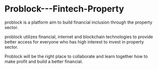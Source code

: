 # Problock---Fintech-Property

problock is a platform aim to build financial inclusion through the property sector.

problock utilizes financial, internet and blockchain technologies to provide better access for everyone who has high interest to invest in property sector.

Problock will be the right place to collaborate and learn together how to make profit and build a better financial.
